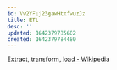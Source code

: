 ```yaml
---
id: Vv2YFuj23gawHtxfwuzJz
title: ETL
desc: ''
updated: 1642379785602
created: 1642379784480
---
```


[Extract, transform, load - Wikipedia](https://en.wikipedia.org/wiki/Extract,_transform,_load)
